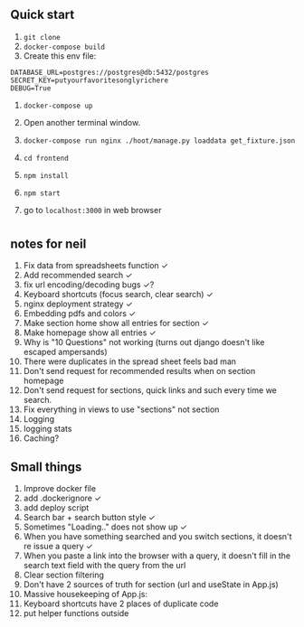 ## Quick start
1. `git clone `
1. `docker-compose build`
1. Create this env file:
```
DATABASE_URL=postgres://postgres@db:5432/postgres
SECRET_KEY=putyourfavoritesonglyrichere
DEBUG=True
```
1. `docker-compose up`
1. Open another terminal window.
1. `docker-compose run nginx ./hoot/manage.py loaddata get_fixture.json `
 
1. `cd frontend`
1. `npm install`
1. `npm start`
1. go to `localhost:3000` in web browser

#


## notes for neil
1. Fix data from spreadsheets function   ✓
2. Add recommended search ✓
3. fix url encoding/decoding bugs ✓?
3. Keyboard shortcuts (focus search, clear search) ✓
4. nginx deployment strategy ✓
1. Embedding pdfs and colors ✓
1. Make section home show all entries for section ✓
1. Make homepage show all entries ✓
1. Why is "10 Questions" not working (turns out django doesn't like escaped ampersands)
1. There were duplicates in the spread sheet feels bad man
1. Don't send request for recommended results when on section homepage
1. Don't send request for sections, quick links and such every time we search.
1. Fix everything in views to use "sections" not section
1. Logging
1. logging stats
1. Caching?

## Small things
1. Improve docker file
2. add .dockerignore ✓
3. add deploy script
4. Search bar + search button style ✓
3. Sometimes "Loading.." does not show up ✓
1. When you have something searched and you switch sections, it doesn't re issue a query ✓
1. When you paste a link into the browser with a query, it doesn't fill in the search text field with the query from the url
1. Clear section filtering 
1. Don't have 2 sources of truth for section (url and useState in App.js)
1. Massive housekeeping of App.js:
  1. Keyboard shortcuts have 2 places of duplicate code
  1. put helper functions outside
